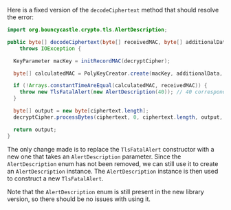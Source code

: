 Here is a fixed version of the `decodeCiphertext` method that should resolve the error:

```java
import org.bouncycastle.crypto.tls.AlertDescription;

public byte[] decodeCiphertext(byte[] receivedMAC, byte[] additionalData, byte[] ciphertext)
    throws IOException {

  KeyParameter macKey = initRecordMAC(decryptCipher);

  byte[] calculatedMAC = PolyKeyCreator.create(macKey, additionalData, ciphertext);

  if (!Arrays.constantTimeAreEqual(calculatedMAC, receivedMAC)) {
    throw new TlsFatalAlert(new AlertDescription(40)); // 40 corresponds to bad_record_mac
  }

  byte[] output = new byte[ciphertext.length];
  decryptCipher.processBytes(ciphertext, 0, ciphertext.length, output, 0);

  return output;
}
```

The only change made is to replace the `TlsFatalAlert` constructor with a new one that takes an `AlertDescription` parameter. Since the `AlertDescription` enum has not been removed, we can still use it to create an `AlertDescription` instance. The `AlertDescription` instance is then used to construct a new `TlsFatalAlert`.

Note that the `AlertDescription` enum is still present in the new library version, so there should be no issues with using it.